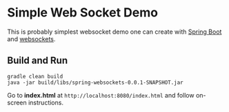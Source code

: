 # Simple Web Socket Demo
This is probably simplest websocket demo one can create with [Spring Boot](https://spring.io/projects/spring-boot) and 
[websockets](https://docs.spring.io/spring-framework/docs/5.0.0.BUILD-SNAPSHOT/spring-framework-reference/html/websocket.html).

## Build and Run
```
gradle clean build
java -jar build/libs/spring-websockets-0.0.1-SNAPSHOT.jar
```
Go to __index.html__ at ``http://localhost:8080/index.html`` and follow on-screen instructions.

